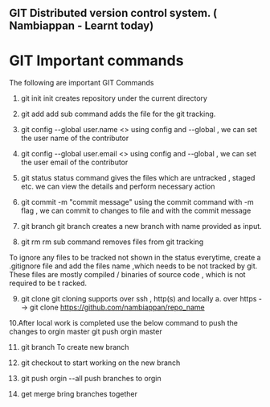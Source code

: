## GIT Distributed version control system. ( Nambiappan - Learnt today)

# GIT Important commands

The following are important GIT Commands 

1. git init <repository name> 
   init creates repository under the current directory
  
2. git add <file name>
    add sub command adds the file for the git tracking.
  
3. git config --global user.name <<name>>
  using config and --global , we can set the user name of the contributor
  
4. git config --global user.email <<email>>
  using config and --global , we can set the user email of the contributor
 
5. git status
    status command gives the files which are untracked , staged etc. we can view the details and perform necessary action
 
6. git commit -m  "commit message"
    using the commit command with -m flag , we can commit to changes to file and with the commit message
    
    
7. git branch <branch name>
    git branch creates a new branch with name provided as input.
  
8. git rm  <file name>
    rm sub command removes files from git tracking
  
To ignore any files to be tracked not shown in the status everytime, create a .gitignore file and add the files name ,which            needs to be not tracked by git. These files are mostly compiled / binaries of source code , which is not required to be t  racked.

 9. git clone  <path of orginal> <cloning Repo location>
   git cloning supports over ssh , http(s) and locally
   a. over https --> git clone https://github.com/nambiappan/repo_name <local repo path>
   
10.After local work is completed use the below command to push the changes to orgin master
   git push orgin master
   
11. git branch <branch name>
    To create new branch
   
12. git checkout <branch name>
   to start working on the new branch

13. git push orgin --all
   push branches to orgin
   
14. get merge <target branch>
   bring branches together

